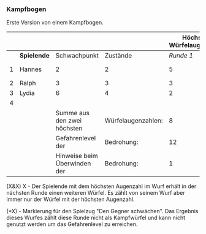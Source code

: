 ### Kampfbogen

Erste Version von einem Kampfbogen.

|      |               |                              |                    | Höchste Würfelaugenzahl |         |                |      |      |      |
| ---- | ------------- | ---------------------------- | ------------------ | ----------------------- | ------- | -------------- | ---- | ---- | ---- |
|      | **Spielende** | Schwachpunkt                 | Zustände           | *Runde 1*               | *2*     | *3*            | *4*  | *5*  | *6*  |
| 1    | Hannes        | 2                            | 2                  | 5                       | (4&6) 6 | (3&5&6) 6      |      |      |      |
| 2    | Ralph         | 3                            | 3                  | 3                       | 4       | <u>(*5) -1</u> |      |      |      |
| 3    | Lydia         | 6                            | 4                  | 2                       | 1       | 6              |      |      |      |
| 4    |               |                              |                    |                         |         |                |      |      |      |
|      |               | Summe aus den zwei höchsten  | Würfelaugenzahlen: | 8                       | 10      | 12             |      |      |      |
|      |               | Gefahrenlevel der            | Bedrohung:         | 12                      | 12      | 11             |      |      |      |
|      |               | Hinweise beim Überwinden der | Bedrohung:         | 1                       | 2       | 3              | 3    | 3    | 3    |

(X&X) X - Der Spielende mit dem höchsten Augenzahl im Wurf erhält in der nächsten Runde einen weiteren Würfel. Es zählt von seinem Wurf aber immer nur der Würfel mit der höchsten Augenzahl.

(*X) - Markierung für den Spielzug "Den Gegner schwächen". Das Ergebnis dieses Wurfes zählt diese Runde nicht als Kampfwürfel und kann nicht genutzt werden um das Gefahrenlevel zu erreichen.
